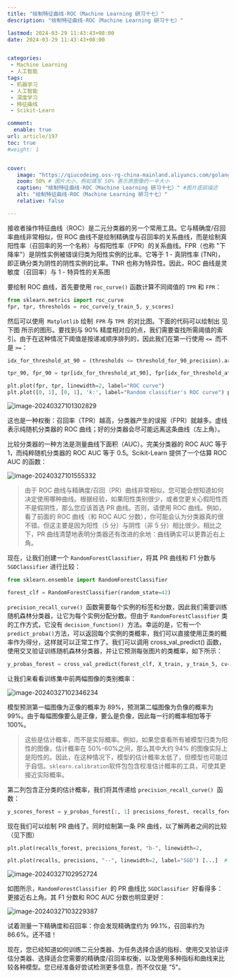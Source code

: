```yaml
---
title: "绘制特征曲线-ROC（Machine Learning 研习十七）"
description: "绘制特征曲线-ROC（Machine Learning 研习十七）"

lastmod: 2024-03-29 11:43:43+08:00
date: 2024-03-29 11:43:43+08:00


categories:
 - Machine Learning
 - 人工智能
tags:
 - 机器学习 
 - 人工智能 
 - 深度学习 
 - 特征曲线
 - Scikit-Learn

comment:
  enable: true
url: article/197
toc: true
#weight: 1


cover:
   image: "https://qiucodeimg.oss-rg-china-mainland.aliyuncs.com/golang-test/image-20240327101302829.png" #图片路径例如：posts/tech/123/123.png
   zoom: 50% # 图片大小，例如填写 50% 表示原图像的一半大小
   caption: "绘制特征曲线-ROC（Machine Learning 研习十七）" #图片底部描述
   alt: "绘制特征曲线-ROC（Machine Learning 研习十七）"
   relative: false

---
```


接收者操作特征曲线（ROC）是二元分类器的另一个常用工具。它与精确度/召回率曲线非常相似，但 ROC 曲线不是绘制精确度与召回率的关系曲线，而是绘制真阳性率（召回率的另一个名称）与假阳性率（FPR）的关系曲线。FPR（也称 "下降率"）是阴性实例被错误归类为阳性实例的比率。它等于 1 - 真阴性率 (TNR)，即正确分类为阴性的阴性实例的比率。TNR 也称为特异性。因此，ROC 曲线是灵敏度（召回率）与 1 - 特异性的关系图

要绘制 ROC 曲线，首先要使用 ```roc_curve()``` 函数计算不同阈值的 ```TPR``` 和 ```FPR```：

```python
from sklearn.metrics import roc_curve
fpr, tpr, thresholds = roc_curve(y_train_5, y_scores) 
```

然后可以使用``` Matplotlib``` 绘制``` FPR``` 与 ```TPR ```的对比图。下面的代码可以绘制出 见下图 所示的图形。要找到与 90% 精度相对应的点，我们需要查找所需阈值的索引。由于在这种情况下阈值是按递减顺序排列的，因此我们在第一行使用 ```<= ```而不是 ```>=```：

```python
idx_for_threshold_at_90 = (thresholds <= threshold_for_90_precision).argmax() 

tpr_90, fpr_90 = tpr[idx_for_threshold_at_90], fpr[idx_for_threshold_at_90]

plt.plot(fpr, tpr, linewidth=2, label="ROC curve") 
plt.plot([0, 1], [0, 1], 'k:', label="Random classifier's ROC curve") plt.plot([fpr_90], [tpr_90], "ko", label="Threshold for 90% precision") [...]  # beautify the figure: add labels, grid, legend, arrow, and text plt.show()

```

![image-20240327101302829](https://qiucodeimg.oss-rg-china-mainland.aliyuncs.com/golang-test/image-20240327101302829.png)

这也是一种权衡：召回率（TPR）越高，分类器产生的误报（FPR）就越多。虚线表示纯随机分类器的 ROC 曲线；好的分类器会尽可能远离这条曲线（左上角）。

比较分类器的一种方法是测量曲线下面积（AUC）。完美分类器的 ROC AUC 等于 1，而纯粹随机分类器的 ROC AUC 等于 0.5。Scikit-Learn 提供了一个估算 ROC AUC 的函数：

![image-20240327101555332](https://qiucodeimg.oss-rg-china-mainland.aliyuncs.com/golang-test/image-20240327101555332.png)

> 由于 ROC 曲线与精确度/召回（PR）曲线非常相似，您可能会想知道如何决定使用哪种曲线。根据经验，如果阳性类别很少，或者您更关心假阳性而不是假阴性，那么您应该首选 PR 曲线。否则，请使用 ROC 曲线。例如，看了前面的 ROC 曲线（和 ROC AUC 分数），你可能会认为分类器真的很不错。但这主要是因为阳性（5 分）与阴性（非 5 分）相比很少。相比之下，PR 曲线清楚地表明分类器还有改进的余地：曲线确实可以更靠近右上角。

现在，让我们创建一个 ```RandomForestClassifier```，将其 PR 曲线和 F1 分数与 ```SGDClassifier``` 进行比较：

```python
from sklearn.ensemble import RandomForestClassifier

forest_clf = RandomForestClassifier(random_state=42) 
```

```precision_recall_curve() ```函数需要每个实例的标签和分数，因此我们需要训练随机森林分类器，让它为每个实例分配分数。但由于 ```RandomForestClassifier``` 类的工作方式，它没有 ```decision_function() ```方法。幸运的是，它有一个 ```predict_proba()```方法，可以返回每个实例的类概率，我们可以直接使用正类的概率作为得分，这样就可以正常工作了。我们可以调用 cross_val_predict() 函数，使用交叉验证训练随机森林分类器，并让它预测每张图片的类概率，如下所示：

```python
y_probas_forest = cross_val_predict(forest_clf, X_train, y_train_5, cv=3,                                    method="predict_proba") 
```

让我们来看看训练集中前两幅图像的类别概率：

![image-20240327102346234](https://qiucodeimg.oss-rg-china-mainland.aliyuncs.com/golang-test/image-20240327102346234.png)

模型预测第一幅图像为正像的概率为 89%，预测第二幅图像为负像的概率为 99%。由于每幅图像要么是正像，要么是负像，因此每一行的概率相加等于 100%。

> 这些是估计概率，而不是实际概率。例如，如果您查看所有被模型归类为阳性的图像，估计概率在 50%-60%之间，那么其中大约 94% 的图像实际上是阳性的。因此，在这种情况下，模型的估计概率太低了，但模型也可能过于自信。```sklearn.calibration```软件包包含校准估计概率的工具，可使其更接近实际概率。

第二列包含正分类的估计概率，我们将其传递给 ```precision_recall_curve() ```函数：

```python
y_scores_forest = y_probas_forest[:, 1] precisions_forest, recalls_forest, thresholds_forest = precision_recall_curve(    y_train_5, y_scores_forest) 
```

现在我们可以绘制 PR 曲线了。同时绘制第一条 PR 曲线，以了解两者之间的比较（见下图）

```python
plt.plot(recalls_forest, precisions_forest, "b-", linewidth=2,         label="Random Forest") 

plt.plot(recalls, precisions, "--", linewidth=2, label="SGD") [...]  # beautify the figure: add labels, grid, and legend plt.show()

```

![image-20240327102952724](https://qiucodeimg.oss-rg-china-mainland.aliyuncs.com/golang-test/image-20240327102952724.png)

如图所示，```RandomForestClassifier ```的 PR 曲线比 ```SGDClassifier ```好看得多：更接近右上角。其 F1 分数和 ROC AUC 分数也明显更好：

![image-20240327103229387](https://qiucodeimg.oss-rg-china-mainland.aliyuncs.com/golang-test/image-20240327103229387.png)

试着测量一下精确度和召回率：你会发现精确度约为 99.1%，召回率约为 86.6%。还不错！

现在，您已经知道如何训练二元分类器、为任务选择合适的指标、使用交叉验证评估分类器、选择适合您需要的精确度/召回率权衡，以及使用多种指标和曲线来比较各种模型。您已经准备好尝试检测更多信息，而不仅仅是 "5"。